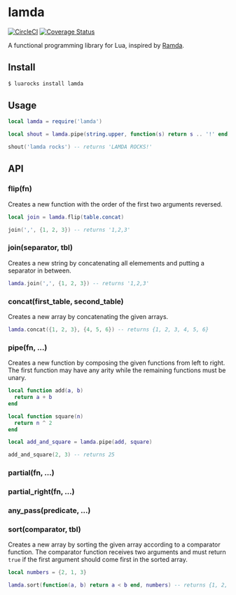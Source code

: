 # lamda

[![CircleCI](https://circleci.com/gh/helpermethod/lamda.svg?style=svg)](https://circleci.com/gh/helpermethod/lamda)
[![Coverage Status](https://coveralls.io/repos/github/helpermethod/lamda/badge.svg?branch=master)](https://coveralls.io/github/helpermethod/lamda?branch=master)

A functional programming library for Lua, inspired by [Ramda](https://ramdajs.com/).

## Install

```sh
$ luarocks install lamda
```

## Usage

```lua
local lamda = require('lamda')

local shout = lamda.pipe(string.upper, function(s) return s .. '!' end)

shout('lamda rocks') -- returns 'LAMDA ROCKS!'
```

## API

### flip(fn)

Creates a new function with the order of the first two arguments reversed.

```lua
local join = lamda.flip(table.concat)

join(',', {1, 2, 3}) -- returns '1,2,3'
```

### join(separator, tbl)

Creates a new string by concatenating all elemements and putting a separator in between.

```lua
lamda.join(',', {1, 2, 3}) -- returns '1,2,3'
```

### concat(first_table, second_table)

Creates a new array by concatenating the given arrays.

```lua
lamda.concat({1, 2, 3}, {4, 5, 6}) -- returns {1, 2, 3, 4, 5, 6}
```

### pipe(fn, ...)

Creates a new function by composing the given functions from left to right. The first function may have any arity while the remaining functions must be unary.

```lua
local function add(a, b)
  return a + b
end

local function square(n)
  return n ^ 2
end

local add_and_square = lamda.pipe(add, square)

add_and_square(2, 3) -- returns 25
```

### partial(fn, ...)

### partial_right(fn, ...)

### any_pass(predicate, ...)

### sort(comparator, tbl)

Creates a new array by sorting the given array according to a comparator function. The comparator function receives two arguments and must return `true` if the first argument should come first in the sorted array.

```lua
local numbers = {2, 1, 3}

lamda.sort(function(a, b) return a < b end, numbers) -- returns {1, 2, 3}
```
